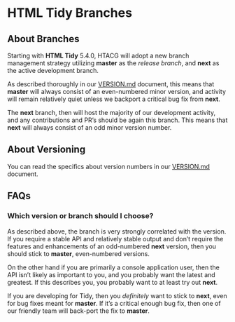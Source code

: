 # HTML Tidy Branches

## About Branches

Starting with **HTML Tidy** 5.4.0, HTACG will adopt a new branch management strategy utilizing **master** as the _release branch_, and **next** as the active development branch.

As described thoroughly in our [VERSION.md](VERSION.md) document, this means that **master** will always consist of an even-numbered minor version, and activity will remain relatively quiet unless we backport a critical bug fix from **next**.

The **next** branch, then will host the majority of our development activity, and any contributions and PR’s should be again this branch. This means that **next** will always consist of an odd minor version number.


## About Versioning

You can read the specifics about version numbers in our [VERSION.md](VERSION.md) document.


## FAQs

### Which version or branch should I choose?

As described above, the branch is very strongly correlated with the version. If you require a stable API and relatively stable output and don’t require the features and enhancements of an odd-numbered **next** version, then you should stick to **master**, even-numbered versions.

On the other hand if you are primarily a console application user, then the API isn’t likely as important to you, and you probably want the latest and greatest. If this describes you, you probably want to at least try out **next**.

If you are developing for Tidy, then you _definitely_ want to stick to **next**, even for bug fixes meant for **master**. If it’s a critical enough bug fix, then one of our friendly team will back-port the fix to **master**.



